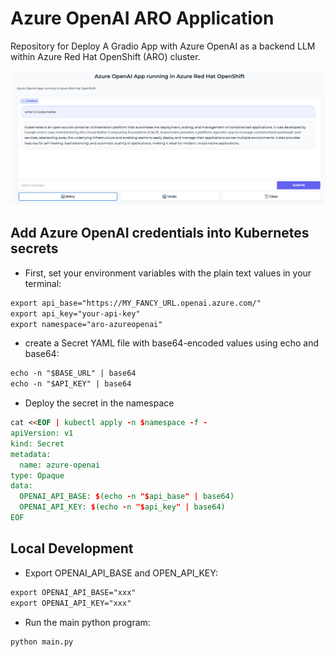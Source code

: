 # Azure OpenAI ARO Application

Repository for Deploy A Gradio App with Azure OpenAI as a backend LLM within Azure Red Hat OpenShift (ARO) cluster.

![Azure OpenAI App within ARO Cluster](./assets/aro-azureopenai.png)

## Add Azure OpenAI credentials into Kubernetes secrets

* First, set your environment variables with the plain text values in your terminal:

```md
export api_base="https://MY_FANCY_URL.openai.azure.com/"
export api_key="your-api-key"
export namespace="aro-azureopenai"
```

* create a Secret YAML file with base64-encoded values using echo and base64:

```md
echo -n "$BASE_URL" | base64
echo -n "$API_KEY" | base64
```

* Deploy the secret in the namespace

```md
cat <<EOF | kubectl apply -n $namespace -f -
apiVersion: v1
kind: Secret
metadata:
  name: azure-openai
type: Opaque
data:
  OPENAI_API_BASE: $(echo -n "$api_base" | base64)
  OPENAI_API_KEY: $(echo -n "$api_key" | base64)
EOF
```

## Local Development

* Export OPENAI_API_BASE and OPEN_API_KEY:

```md
export OPENAI_API_BASE="xxx"
export OPENAI_API_KEY="xxx"
```

* Run the main python program:

```md
python main.py
```
